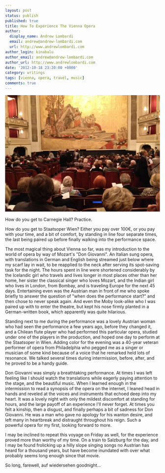 ```yaml
---
layout: post
status: publish
published: true
title: How To Experience The Vienna Opera
author:
  display_name: Andrew Lombardi
  email: andrew@andrew-lombardi.com
  url: http://www.andrewlombardi.com
author_login: kinabalu
author_email: andrew@andrew-lombardi.com
author_url: http://www.andrewlombardi.com
date: '2012-10-18 23:20:00 +0000'
category: writings
tags: [vienna, opera, travel, music]
comments: true
---
```


![Vienna Opera](images/blog/286455_10151488435804741_739286178_o.jpg)

How do you get to Carnegie Hall? Practice.

How do you get to Staatsoper Wien? Either you pay over 100€, or you pay
with your time, and a bit of comfort, by standing in line four separate
times, the last being paired up before finally walking into the
performance space.

The most magical thing about Vienna so far<!--more-->, was my
introduction to the world of opera by way of Mozart's "Don Giovanni". An
Italian sung opera, with translations in German and English being
streamed just below where my scarf lay in wait, to be reapplied to the
neck after serving its spot-saving task for the night. The hours spent
in line were shortened considerably by the Icelandic girl who travels
and lives longer in most places other than her home, her sister the
classical singer who loves Mozart, and the Indian girl who lives in
London, from Bombay, and is traveling Europe for the next 45 days.
Entertaining even was the Austrian man in front of me who spoke briefly
to answer the question of "when does the performance start?" and then
chose to never speak again. And even the Moby look-alike who I was
paired up with to enter the theatre, but kept his nose firmly planted in
a German-written book, which apparently was quite hilarious.

Standing next to me during the performance was a lovely Austrian woman
who had seen the performance a few years ago, before they changed it,
and a Chilean flute player who had performed this particular opera,
studied under one of the players in the production, and hoped one day to
perform at the Staatsoper in Wien. Adding color for the evening was a
40-year veteran performer of opera from Philadelphia who pegged me as a
singer or musician of some kind because of a voice that he remarked held
lots of resonance. We talked several times during intermission, before,
after, and he proved to be a handy guide.

Don Giovanni was simply a breathtaking performance. At times I was left
feeling like I should watch the translations while eagerly paying
attention to the stage, and the beautiful music. When I learned enough
in the intermission to read a synopsis of the opera on the internet, I
leaned head in hands and reveled at the voices and instruments that
echoed deep into my heart. It was a lovely night with only the mildest
discomfort at standing for hours, and the large payoff of an experience
I'll never forget. At times you felt a kinship, then a disgust, and
finally perhaps a bit of sadness for Don Giovanni. He was a man who gave
no apology for his wanton desire, and left many in heartbreak and
distraught throughout his reign. Such a powerful opera for my first,
looking forward to more.

I may be inclined to repeat this voyage on Friday as well, for the
experience proved more than worthy of my time. On a train to Salzburg
for the day, and I may be found frolicking up a hilly slope singing
songs no Austrian has heard for a thousand years, but have become
inundated with over what probably seems long enough since that movie.

So long, farewell, auf wiedersehen goodnight...
